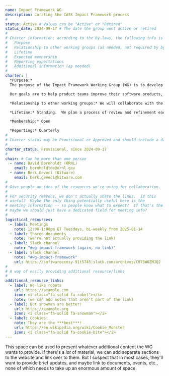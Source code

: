 ```yaml
---
name: Impact Framework WG
description: Curating the CASS Impact Framework process
#
status: Active # Values can be "Active" or "Retired"
status_date: 2024-09-17 # The date the group went active or retired
#
# Charter information: according to the by-laws, the following info is expected:
#   Purpose
#   Relationship to other working groups (as needed, not required by by-laws)
#   Lifetime
#   Expected membership
#   Reporting expectations
#   Additional information (as needed)
#
charter: |
  *Purpose:*
  The purpose of the Impact Framework Working Group (WG) is to develop and refine the CASS Impact Framework process, and advise on and curate its use across the consortium. The CASS Impact Framework (IF) process is intended to provide a uniform, but flexible approach to gathering information to help the CASS member organizations understand the status and progress made by supported software projects with respect to the quality and sustainability of the software, and the impact those and other improvements have had on the usage of the software and on its ability to support scientific discovery.

  Our goals are to help product teams improve their software products, and to identify impacts and accomplishments that we can highlight to our sponsors and to our community.  We will use the information and metrics collected through the IF process to suggest targets for improvement and to understand, in a software engineering sense, if the improvements pursued achieved the intended results.  We are interested in improvements to software products over time and across the ecosystem.  We recognize that software products in the ecosystem may be very different in many respects and we commit not to release absolute metrics or compare them between projects.

  *Relationship to other working groups:* We will collaborate with the [Metrics](metrics) WG to identify or develop, implement, and analyze appropriate metrics to support the needs of the IF process.

  *Lifetime:* Standing.  We plan a process of review and refinement each time the IF is used.

  *Membership:* Open

  *Reporting:* Quarterly
#
# Charter status may be Provisional or Approved and should include a date
#
charter_status: Provisional, since 2024-09-17
#
chair: # Can be more than one person
  - name: David Bernholdt (ORNL)
    email: bernholdtde@ornl.gov
  - name: Berk Geveci (Kitware)
    email: berk.geveci@kitware.com
#
# Give people an idea of the resources we're using for collaboration.
#
# For security reasons, we don't actually share the links.  Is this
# useful?  Maybe the only thing potentially useful here is the
# meeting information -- so people know what to expect?  If that's the only thing
# maybe we should just have a dedicated field for meeting info?
#
logistical_resources:
  - label: Meetings
    note: 12:00-1:00pm ET Tuesdays, bi-weekly from 2025-01-14
  - label: Shared documents
    note: (we're not actually providing the link)
  - label: Slack channel
    note: "#wg-impact-framework (again, no link)"
  - label: Slack channel
    note: "#wg-impact-framework"
    url: https://softwareecosy-91t5745.slack.com/archives/C075W0ZMJQJ
#
# A way of easily providing additional resource/links
#
additional_resource_links:
  - label: We like robots
    url: https://example.com
    icon: <i class="fa-solid fa-robot"></i>
    note: (we can add notes that aren't part of the link)
  - label: But snowmen are better!
    url: https://example.org
    icon: <i class="fa-solid fa-snowman"></i>
  - label: Cookies!
    note: They are the ***best***!
    url: https://en.wikipedia.org/wiki/Cookie_Monster
    icon: <i class="fa-solid fa-cookie-bite"></i>
---
```

This space can be used to present whatever additional content the WG wants to provide.  If there's a *lot* of material, we can add separate sections to the website and link over to them.  But I suspect that in most cases, they'll want to provide brief updates, and maybe link to documents, events, etc., none of which needs to take up an enormous amount of space.